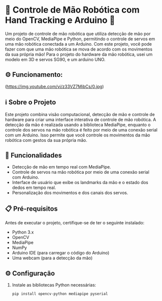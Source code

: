 # 🤖 Controle de Mão Robótica com Hand Tracking e Arduino 🤚

Um projeto de controle de mão robótica que utiliza detecção de mão por meio do OpenCV, MediaPipe e Python, permitindo o controle de servos em uma mão robótica conectada a um Arduino. Com este projeto, você pode fazer com que uma mão robótica se mova de acordo com os movimentos da sua própria mão!
Para o projeto do hardware da mão robótica, usei um modelo em 3D e servos SG90, e um arduino UNO.

## ⚙️ Funcionamento: 
(https://img.youtube.com/vi/z33VZ7MibCs/0.jpg)


## ℹ️ Sobre o Projeto

Este projeto combina visão computacional, detecção de mão e controle de hardware para criar uma interface interativa de controle de mão robótica. A detecção da mão é realizada usando a biblioteca MediaPipe, enquanto o controle dos servos na mão robótica é feito por meio de uma conexão serial com um Arduino. Isso permite que você controle os movimentos da mão robótica com gestos da sua própria mão.

## 🚀 Funcionalidades

- Detecção de mão em tempo real com MediaPipe.
- Controle de servos na mão robótica por meio de uma conexão serial com Arduino.
- Interface de usuário que exibe os landmarks da mão e o estado dos dedos em tempo real.
- Personalização dos movimentos e dos canais dos servos.

## 📋 Pré-requisitos

Antes de executar o projeto, certifique-se de ter o seguinte instalado:

- Python 3.x
- OpenCV
- MediaPipe
- NumPy
- Arduino IDE (para carregar o código do Arduino)
- Uma webcam (para a detecção da mão)

## ⚙️ Configuração

1. Instale as bibliotecas Python necessárias:

   ```bash
   pip install opencv-python mediapipe pyserial
